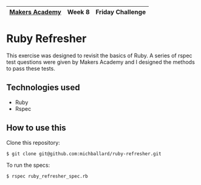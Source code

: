 | [Makers Academy](http://www.makersacademy.com) | Week 8 | Friday Challenge |
| ------ | ------ | ------ |

Ruby Refresher
==============

This exercise was designed to revisit the basics of Ruby.  A series of rspec test questions were given by Makers Academy and I designed the methods to pass these tests.  

Technologies used
-----------------
- Ruby
- Rspec

How to use this
---------------

Clone this repository:
```shell
$ git clone git@github.com:michballard/ruby-refresher.git
```

To run the specs:
```shell
$ rspec ruby_refresher_spec.rb
```